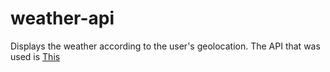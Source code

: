# weather-api
Displays the weather according to the user's geolocation. The API that was used is <a href="https://fcc-weather-api.glitch.me/">This</a>
